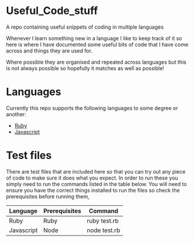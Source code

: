 # Useful_Code_stuff
A repo containing useful snippets of coding in multiple languages

Whenever I learn something new in a language I like to keep track of it so here is where I have documented some useful bits of code that I have come across and things they are used for.

Where possible they are organised and repeated across languages but this is not always possible so hopefully it matches as well as possible!

# Languages

Currently this repo supports the following languages to some degree or another:

* [Ruby](./Ruby)
* [Javascript](./Javascript)

# Test files
There are test files that are included here so that you can try out any piece of code to make sure it does what you expect. In order to run these you simply need to run the commands listed in the table below. You will need to ensure you have the correct things installed to run the files so check the prerequisites before running them,

|Language|Prerequisites|Command|
|----------|-------------|----------|
|Ruby|Ruby|ruby test.rb|
|Javascript|Node|node test.rb|
